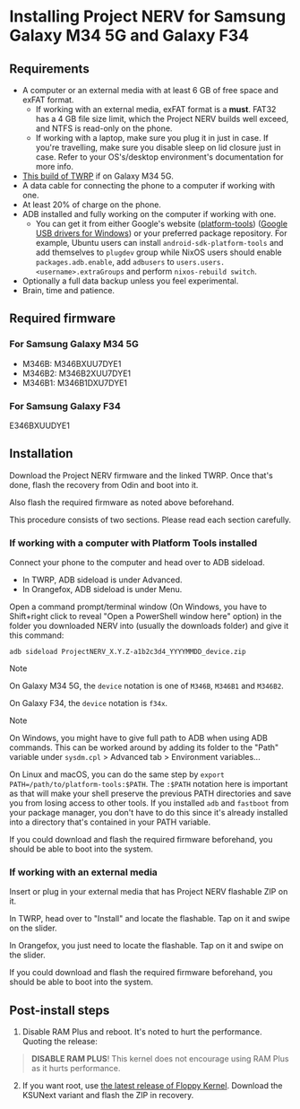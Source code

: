 # Installing Project NERV for Samsung Galaxy M34 5G and Galaxy F34

## Requirements

- A computer or an external media with at least 6 GB of free space and exFAT format.
  - If working with an external media, exFAT format is a **must**. FAT32 has a 4 GB file size limit, which the Project NERV builds well exceed, and NTFS is read-only on the phone.
  - If working with a laptop, make sure you plug it in just in case. If you're travelling, make sure you disable sleep on lid closure just in case. Refer to your OS's/desktop environment's documentation for more info.
- [This build of TWRP](https://t.me/b_builds/91) if on Galaxy M34 5G.
- A data cable for connecting the phone to a computer if working with one.
- At least 20% of charge on the phone.
- ADB installed and fully working on the computer if working with one.
  - You can get it from either Google's website ([platform-tools](https://developer.android.com/tools/releases/platform-tools)) ([Google USB drivers for Windows](https://developer.android.com/studio/run/win-usb)) or your preferred package repository. For example, Ubuntu users can install `android-sdk-platform-tools` and add themselves to `plugdev` group while NixOS users should enable `packages.adb.enable`, add `adbusers` to `users.users.<username>.extraGroups` and perform `nixos-rebuild switch`.
- Optionally a full data backup unless you feel experimental.
- Brain, time and patience.

## Required firmware

### For Samsung Galaxy M34 5G

- M346B: M346BXUU7DYE1
- M346B2: M346B2XUU7DYE1
- M346B1: M346B1DXU7DYE1

### For Samsung Galaxy F34

E346BXUUDYE1

## Installation

Download the Project NERV firmware and the linked TWRP. Once that's done, flash the recovery from Odin and boot into it.

Also flash the required firmware as noted above beforehand.

This procedure consists of two sections. Please read each section carefully.

### If working with a computer with Platform Tools installed

Connect your phone to the computer and head over to ADB sideload.

- In TWRP, ADB sideload is under Advanced.
- In Orangefox, ADB sideload is under Menu.

Open a command prompt/terminal window (On Windows, you have to Shift+right click to reveal "Open a PowerShell window here" option) in the folder you downloaded NERV into (usually the downloads folder) and give it this command:

```
adb sideload ProjectNERV_X.Y.Z-a1b2c3d4_YYYYMMDD_device.zip
```

> [!NOTE]
> On Galaxy M34 5G, the `device` notation is one of `M346B`, `M346B1` and `M346B2`.
>
> On Galaxy F34, the `device` notation is `f34x`.

> [!NOTE]
> On Windows, you might have to give full path to ADB when using ADB commands. This can be worked around by adding its folder to the "Path" variable under `sysdm.cpl` > Advanced tab > Environment variables...
>
> On Linux and macOS, you can do the same step by `export PATH=/path/to/platform-tools:$PATH`. The `:$PATH` notation here is important as that will make your shell preserve the previous PATH directories and save you from losing access to other tools. If you installed `adb` and `fastboot` from your package manager, you don't have to do this since it's already installed into a directory that's contained in your PATH variable.

If you could download and flash the required firmware beforehand, you should be able to boot into the system.

### If working with an external media

Insert or plug in your external media that has Project NERV flashable ZIP on it.

In TWRP, head over to "Install" and locate the flashable. Tap on it and swipe on the slider.

In Orangefox, you just need to locate the flashable. Tap on it and swipe on the slider.

If you could download and flash the required firmware beforehand, you should be able to boot into the system.

## Post-install steps

1. Disable RAM Plus and reboot. It's noted to hurt the performance. Quoting the release:
> **DISABLE RAM PLUS**! This kernel does not encourage using RAM Plus as it hurts performance.
2. If you want root, use [the latest release of Floppy Kernel](https://github.com/FlopKernel-Series/flop_s5e8825_kernel/releases/latest). Download the KSUNext variant and flash the ZIP in recovery.
